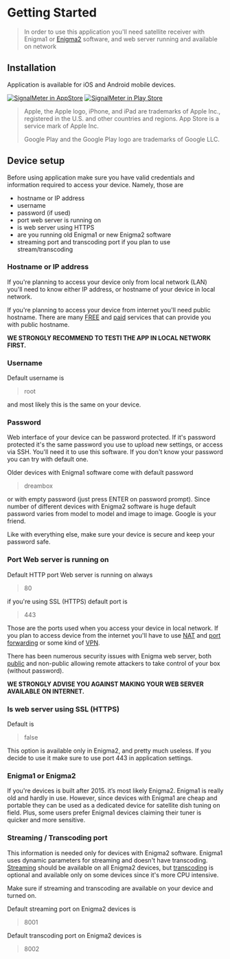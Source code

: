 # Getting Started

> In order to use this application you'll need satellite receiver with Enigma1 or  [Enigma2](https://kodi.wiki/view/Enigma2) software, and web server running and available on network


## Installation
Application is available for iOS and Android mobile devices.

[![SignalMeter in AppStore](https://raw.githubusercontent.com/shaxxx/Signalmeter2/master/docs/appstore.png)](https://apps.apple.com/us/app/enigma-signal-meter/id1479557163?l=hr&ls=1)
[![SignalMeter in Play Store](https://raw.githubusercontent.com/shaxxx/Signalmeter2/master/docs/play.png)](https://play.google.com/store/apps/details?id=com.krkadoni.app.signalmeter)

>  Apple, the Apple logo, iPhone, and iPad are trademarks of Apple Inc., registered in the U.S. and other countries and regions. App Store is a service mark of Apple Inc. 
>  
> Google Play and the Google Play logo are trademarks of Google LLC.

## Device setup
Before using application make sure you have valid credentials and information required to access your device. Namely, those are 

- hostname or IP address
- username
- password (if used)
- port web server is running on
- is web server using HTTPS
- are you running old Enigma1 or new Enigma2 software
- streaming port and transcoding port if you plan to use stream/transcoding

### Hostname or IP address

If you're planning to access your device only from local network (LAN) you'll need to know either IP address, or hostname of your device in local network. 

If you're planning to access your device from internet you'll need public hostname. There are many [FREE](http://freedns.afraid.org/) and [paid](https://www.noip.com/) services that can provide you with public hostname. 

**WE STRONGLY RECOMMEND TO TESTI THE APP IN LOCAL NETWORK FIRST.**

### Username

Default username is 
> root

and most likely this is the same on your device.

### Password

Web interface of your device can be password protected. If it's password protected it's the same password you use to upload new settings, or access via SSH. You'll need it to use this software. If you don't know your password you can try with default one.

Older devices with Enigma1 software come with default password
> dreambox

or with empty password (just press ENTER on password prompt).
Since number of different devices with Enigma2 software is huge default password varies from model to model and image to image. Google is your friend.


Like with everything else, make sure your device is secure and keep your password safe.

### Port Web server is running on

Default HTTP port Web server is running on always 
> 80

if you're using SSL (HTTPS) default port is 
> 443

Those are the ports used when you access your device in local network. If you plan to access device from the internet you'll have to use [NAT](https://en.wikipedia.org/wiki/Network_address_translation) and [port forwarding](https://en.wikipedia.org/wiki/Port_forwarding) or some kind of [VPN](https://en.wikipedia.org/wiki/Virtual_private_network).

There has been numerous security issues with Enigma web server, both [public](https://www.cvedetails.com/vulnerability-list/vendor_id-16623/product_id-38482/Openwebif-Project-Openwebif.html) and non-public allowing remote attackers to take control of your box (without password).

**WE STRONGLY ADVISE YOU AGAINST MAKING YOUR WEB SERVER AVAILABLE ON INTERNET.**

### Is web server using SSL (HTTPS)

Default is 
> false

This option is available only in Enigma2, and pretty much useless. If you decide to use it make sure to use port 443 in application settings.

### Enigma1 or Enigma2

If you're devices is built after 2015. it’s most likely Enigma2. Enigma1 is really old and hardly in use. However, since devices with Enigma1 are cheap and portable they can be used as a dedicated device for satellite dish tuning on field. Plus, some users prefer Enigma1 devices claiming their tuner is quicker and more sensitive.

### Streaming / Transcoding port

This information is needed only for devices with Enigma2 software. Enigma1 uses dynamic parameters for streaming and doesn't have transcoding. [Streaming](https://en.wikipedia.org/wiki/Streaming_media) should be available on all Enigma2 devices, but [transcoding](https://en.wikipedia.org/wiki/Transcoding) is optional and available only on some devices since it's more CPU intensive.

Make sure if streaming and transcoding are available on your device and turned on.

Default streaming port on Enigma2 devices is
> 8001

Default transcoding port on Enigma2 devices is
>8002




